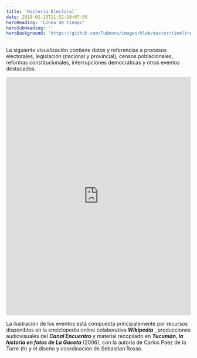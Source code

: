 ```yaml
---
title: 'Historia Electoral'
date: 2018-02-10T11:52:18+07:00
heroHeading: 'Línea de tiempo'
heroSubHeading: ''
heroBackground: 'https://github.com/TuQmano/images/blob/master/timeline.png?raw=true'
---
```

La siguiente visualización contiene datos y referencias a procesos electorales, legislación (nacional y provincial), censos poblacionales, reformas constitucionales, interrupciones democráticas y otros eventos destacados. 


<div> 
<iframe src='https://cdn.knightlab.com/libs/timeline3/latest/embed/index.html?source=1bcmwXBAJtzJDDTNw7qTqG_s4lv_eBR0HIHwcb8QOHuE&font=Default&lang=es&timenav_position=top&initial_zoom=2&height=650' width='100%' height='650' webkitallowfullscreen mozallowfullscreen allowfullscreen frameborder='0'></iframe>
</div>



La ilustración de los eventos está compuesta principalemente por recursos disponibles en la enciclopedia online colaborativa **_Wikipedia_** , producciones audiovisuales del **_Canal Encuentro_** y material recopilado en **_Tucumán, la historia en fotos de La Gaceta_** (2006), con la autoría de Carlos Paez de la Torre (h) y el diseño y coordinación de Sebastian Rosso.
